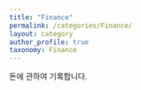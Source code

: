```yaml
---
title: "Finance"
permalink: /categories/Finance/
layout: category
author_profile: true
taxonomy: Finance
---
```


돈에 관하여 기록합니다.